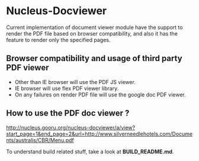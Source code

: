 Nucleus-Docviewer
===================

Current implementation of document viewer module have the support  to render the PDF file  based on browser compatibility, and also it has the feature to render only the specified pages.


## Browser compatibility and usage of third party PDF viewer

   -  Other than IE browser  will use the PDF JS viewer.
   -  IE browser will use flex PDF viewer library.
   -  On any failures on render PDF file will use the google doc PDF viewer.

## How to  use the PDF doc viewer ?

http://nucleus.gooru.org/nucleus-docviewer/a/view?start_page=1&end_page=2&url=http://www.silverneedlehotels.com/Documents/australis/CBR/Menu.pdf


To understand build related stuff, take a look at **BUILD_README.md**.

